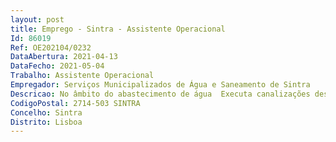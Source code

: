 ```yaml
--- 
layout: post
title: Emprego - Sintra - Assistente Operacional
Id: 86019
Ref: OE202104/0232
DataAbertura: 2021-04-13
DataFecho: 2021-05-04
Trabalho: Assistente Operacional
Empregador: Serviços Municipalizados de Água e Saneamento de Sintra
Descricao: No âmbito do abastecimento de água  Executa canalizações destinadas ao transporte de água  Corta e rosca tubos e restantes acessórios de rede de águas, plástico, ferro, fibrocimento e materiais afins  Executa redes de distribuição de água e respetivos ramais de ligação, assentando tubagens e acessórios necessários  Executa outros trabalhos similares ou complementares dos descritos  Instrui e supervisiona o trabalho dos cabouqueiros que lhe estão afetos  No âmbito da área comercial  Com base nas ordens de serviço que lhe são distribuídas executa todos os trabalhos de intervenção domiciliária, como  colocações e substituições de contadores, aberturas e fechos de água, reparações de canalização e substituições de torneiras de segurança, reparação substituição de olhos de boi em prédios  verificando se as instalações estão de acordo com os procedimentos e regulamentos aprovados.
CodigoPostal: 2714-503 SINTRA
Concelho: Sintra
Distrito: Lisboa
--- 
```

